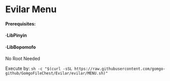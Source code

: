# Evilar Menu
#### Prerequisites: 
####  ·LibPinyin
####  ·LibBopomofo

No Root Needed

Execute by: 
`sh -c "$(curl -sSL https://raw.githubusercontent.com/gomgo-github/GomgoFileChest/Evilar/evilar/MENU.sh)"`
